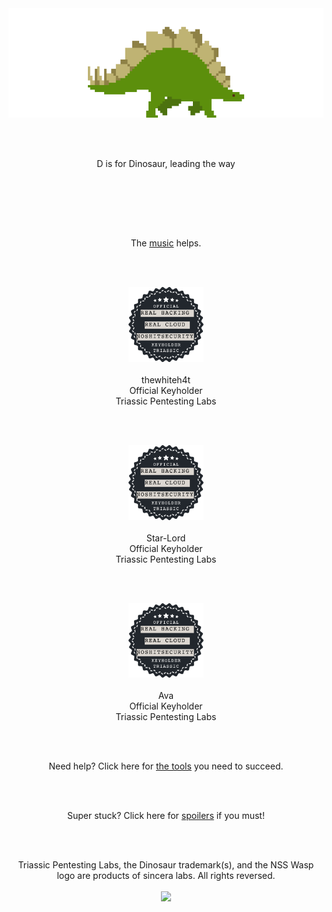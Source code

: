 <br /><br />
<br /><br />

<p align="center">
<img id="stegosaur" src="img/stegosaur.gif">
</p>
<br /><br />
<p align="center">
D is for Dinosaur, leading the way<br class="fossilkey" fossil="classyfied" />
</p>
<br /><br />
<p align="center">
<script class="9c62912b5d1e7b830b10b4302b78c4d2" src="https://w.promofeatures.com/js/timer/9c62912b5d1e7b830b10b4302b78c4d2.js?v=1599417212"></script>
</p><br /><br />
<p align="center">The <a href="http://somafm.com/player/#/now-playing/defcon" target="soma">music</a> helps.</p>
<br /><br />
<p align="center">
<img id="twh" width="120" src="img/kh_triassic.png" /><br /><br />
thewhiteh4t<br />Official Keyholder<br />Triassic Pentesting Labs</p>

<br /><br />

<p align="center">
<img id="Star-Lord" width="120" src="img/kh_triassic.png"><br /><br />
Star-Lord<br >Official Keyholder<br />Triassic Pentesting Labs</p>

<br /><br />

<p align="center">
<img id="theactualnsa" width="120" src="img/kh_triassic.png"><br /><br />
Ava<br >Official Keyholder<br />Triassic Pentesting Labs</p>

<br /><br />
<p align="center">Need help? Click here for <a href="help">the tools</a> you need to succeed.</p>
<br /><br />
<p align="center">Super stuck? Click here for <a href="spoilers5">spoilers</a> if you must!</p>
<br />
<br />
<p align="center">Triassic Pentesting Labs, the Dinosaur trademark(s), and the NSS Wasp logo are products of sincera labs. All rights reversed.<br /><br />
<img id="wasp" width="90" src="https://www.noshitsecurity.com/img/wasp.png"></p>
